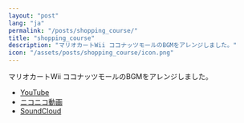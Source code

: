 ```yaml
---
layout: "post"
lang: "ja"
permalink: "/posts/shopping_course/"
title: "shopping_course"
description: "マリオカートWii ココナッツモールのBGMをアレンジしました。"
icon: "/assets/posts/shopping_course/icon.png"
---
```


マリオカートWii ココナッツモールのBGMをアレンジしました。

- [YouTube](https://www.youtube.com/watch?v=kyX600drbNM)
- [ニコニコ動画](https://www.nicovideo.jp/watch/sm42688228)
- [SoundCloud](https://soundcloud.com/cizzuk/shopping_course)
